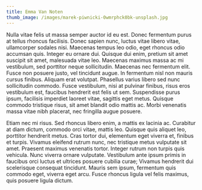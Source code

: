 ```yaml
---
title: Emma Van Noten
thumb_image: /images/marek-piwnicki-0wmrphck0bk-unsplash.jpg
---
```

Nulla vitae felis ut massa semper auctor id eu est. Donec fermentum purus at tellus rhoncus facilisis. Donec sapien nunc, luctus vitae libero vitae, ullamcorper sodales nisi. Maecenas tempus leo odio, eget rhoncus odio accumsan quis. Integer eu ornare dui. Quisque dui enim, pretium sit amet suscipit sit amet, malesuada vitae leo. Maecenas maximus massa ac mi vestibulum, sed porttitor neque sollicitudin. Maecenas nec fermentum elit. Fusce non posuere justo, vel tincidunt augue. In fermentum nisl non mauris cursus finibus. Aliquam erat volutpat. Phasellus varius libero sed nunc sollicitudin commodo. Fusce vestibulum, nisi at pulvinar finibus, risus eros vestibulum est, faucibus hendrerit est felis ut sem. Suspendisse purus ipsum, facilisis imperdiet laoreet vitae, sagittis eget metus. Quisque commodo tristique risus, sit amet blandit odio mattis ac. Morbi venenatis massa vitae nibh placerat, nec fringilla augue posuere.

Etiam nec mi risus. Sed rhoncus libero enim, a mattis ex lacinia ac. Curabitur at diam dictum, commodo orci vitae, mattis leo. Quisque quis aliquet leo, porttitor hendrerit metus. Cras tortor dui, elementum eget viverra et, finibus et turpis. Vivamus eleifend rutrum nunc, nec tristique metus vulputate sit amet. Praesent maximus venenatis tortor. Integer rutrum non turpis quis vehicula. Nunc viverra ornare vulputate. Vestibulum ante ipsum primis in faucibus orci luctus et ultrices posuere cubilia curae; Vivamus hendrerit dui scelerisque consequat tincidunt. Mauris sem ipsum, fermentum quis commodo eget, viverra eget arcu. Fusce rhoncus ligula vel felis maximus, quis posuere ligula dictum.